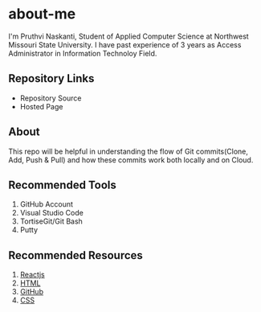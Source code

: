 # about-me
I'm Pruthvi Naskanti, Student of Applied Computer Science at Northwest Missouri State University. I have past experience of 3 years as Access Administrator in Information Technoloy Field.

## Repository Links

* Repository Source
* Hosted Page

## About

This repo will be helpful in understanding the flow of Git commits(Clone, Add, Push & Pull) and how these commits work both locally and on Cloud. 

## Recommended Tools

1. GitHub Account
2. Visual Studio Code
3. TortiseGit/Git Bash
4. Putty

## Recommended Resources

1. [Reactjs](https://reactjs.org/tutorial/tutorial.html)
2. [HTML](https://www.tutorialspoint.com/html/index.htm)
3. [GitHub](https://frontend.turing.io/lessons/module-1/git-and-github.html?ads_cmpid=6451354298&ads_adid=76255849919&ads_matchtype=b&ads_network=g&ads_creative=378042327747&utm_term=&ads_targetid=dsa-19959388920&utm_campaign=&utm_source=adwords&utm_medium=ppc&ttv=2&gclid=Cj0KCQiAvc_xBRCYARIsAC5QT9kIHaWmajCexQbBPwsJaFnRlDL0E4SgxHBJ5nHkAWMcu0_VtYiVX24aAlWhEALw_wcB)
4. [CSS](https://getbootstrap.com/docs/4.3/getting-started/introduction/)
